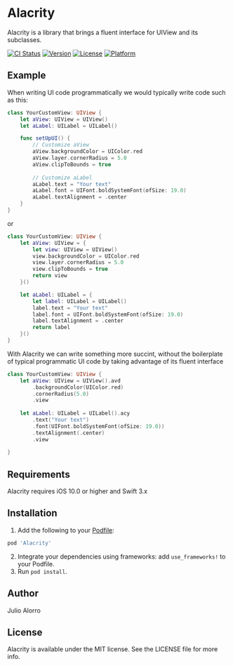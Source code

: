 # Alacrity
Alacrity is a library that brings a fluent interface for UIView and its subclasses.

[![CI Status](http://img.shields.io/travis/hooliooo/Alacrity.svg?style=flat)](https://travis-ci.org/hooliooo/Alacrity)
[![Version](https://img.shields.io/cocoapods/v/Alacrity.svg?style=flat)](http://cocoapods.org/pods/Alacrity)
[![License](https://img.shields.io/cocoapods/l/Alacrity.svg?style=flat)](http://cocoapods.org/pods/Alacrity)
[![Platform](https://img.shields.io/cocoapods/p/Alacrity.svg?style=flat)](http://cocoapods.org/pods/Alacrity)

## Example

When writing UI code programmatically we would typically write code such as this:

```swift
class YourCustomView: UIView {
    let aView: UIView = UIView()
    let aLabel: UILabel = UILabel()

    func setUpUI() {
        // Customize aView
        aView.backgroundColor = UIColor.red
        aView.layer.cornerRadius = 5.0
        aView.clipToBounds = true
        
        // Customize aLabel
        aLabel.text = "Your text"
        aLabel.font = UIFont.boldSystemFont(ofSize: 19.0)
        aLabel.textAlignment = .center
    }
}
```

or

```swift
class YourCustomView: UIView {
    let aView: UIView = {
        let view: UIView = UIView()
        view.backgroundColor = UIColor.red
        view.layer.cornerRadius = 5.0
        view.clipToBounds = true
        return view
    }()

    let aLabel: UILabel = {
        let label: UILabel = UILabel()
        label.text = "Your text"
        label.font = UIFont.boldSystemFont(ofSize: 19.0)
        label.textAlignment = .center
        return label
    }()
}
```

With Alacrity we can write something more succint, without the boilerplate of typical programmatic UI code by taking advantage of its fluent interface

```swift
class YourCustomView: UIView {
    let aView: UIView = UIView().avd
        .backgroundColor(UIColor.red)
        .cornerRadius(5.0)
        .view
    
    let aLabel: UILabel = UILabel().acy
        .text("Your text")
        .font(UIFont.boldSystemFont(ofSize: 19.0))
        .textAlignment(.center)
        .view
    
}
```

## Requirements
Alacrity requires iOS 10.0 or higher and Swift 3.x

## Installation

1. Add the following to your [Podfile](http://guides.cocoapods.org/using/the-podfile.html):

```ruby
pod 'Alacrity'
```
2. Integrate your dependencies using frameworks: add `use_frameworks!` to your Podfile. 
3. Run `pod install`.

## Author

Julio Alorro

## License

Alacrity is available under the MIT license. See the LICENSE file for more info.

